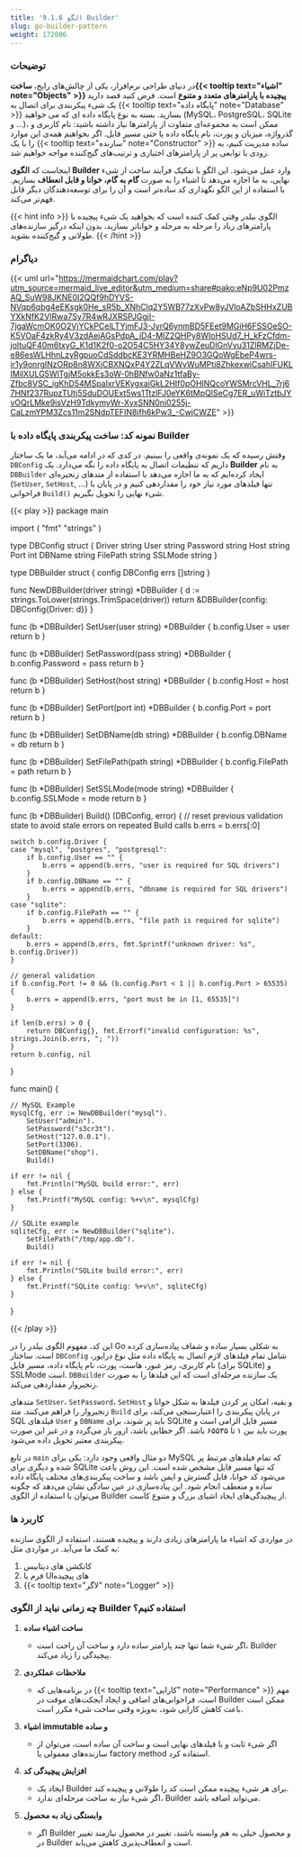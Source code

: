```yaml
---
title: '9.1.6 الگو Builder'
slug: go-builder-pattern
weight: 172006
---
```


### توضیحات

در دنیای طراحی نرم‌افزار، یکی از چالش‌های رایج، **ساخت{{< tooltip text="اشیاء" note="Objects" >}} پیچیده با پارامترهای متعدد و متنوع** است. فرض کنید قصد دارید یک شیء پیکربندی برای اتصال به {{< tooltip text="پایگاه داده" note="Database" >}} بسازید. بسته به نوع پایگاه داده ای که می خواهید (MySQL، PostgreSQL، SQLite و …)، ممکن است به مجموعه‌ای متفاوت از پارامترها نیاز داشته باشید: نام کاربری و گذرواژه، میزبان و پورت، نام پایگاه داده یا حتی مسیر فایل. اگر بخواهیم همه‌ی این موارد را با یک {{< tooltip text="سازنده" note="Constructor" >}}  ساده مدیریت کنیم، به زودی با توابعی پر از پارامترهای اختیاری و ترتیب‌های گیج‌کننده مواجه خواهیم شد.

اینجاست که **الگوی Builder** وارد عمل می‌شود. این الگو با تفکیک فرآیند ساخت از شیء نهایی، به ما اجازه می‌دهد تا اشیاء را به صورت **گام به گام، خوانا و قابل انعطاف** بسازیم. با استفاده از این الگو نگهداری کد ساده‌تر است و آن را برای توسعه‌دهندگان دیگر قابل فهم‌تر می‌کند.

{{< hint info >}}
الگوی بیلدر وقتی کمک کننده است که بخواهید یک شیء پیچیده با پارامترهای زیاد را مرحله به مرحله و خواناتر بسازید، بدون اینکه درگیر سازنده‌های طولانی و گیج‌کننده بشوید.
{{< /hint >}}

### دیاگرام

{{< uml url="<https://mermaidchart.com/play?utm_source=mermaid_live_editor&utm_medium=share#pako:eNp9U02PmzAQ_SuW98JKNE0I2QQf9hDYVS-NVqp6qbg4eEKsgk0He_sR5b_XNhClq2Y5WB77zXvPw8yJVloAZbSHHxZUBYXkNfK2VIRwa7Sy7R4wRJXRSPJGgjI-7jgaWcmOK0O2VjYCkPCelLTYjmFJ3-JyrQ6ynmBD5FEet9MGiH6FSSOeSO-K5VOaF4zkRy4V3zdAejAGsPdpA_jD4-MIZ2QHPy8WIoHSUd7_H_kFzCfdm-joltuQF40m6txyG_K1d1K2f0-o2O54C5HY34Y8ywZeuDlGnVvu31ZlRMZjDe-e86esWLHhnLzyRgpuoCdSddbcKE3YRMHBeHZ9O3GQoWgEbeP4wrs-ir1y9onrgINzORp8n8WXjCBXNQxP4Y2ZLqVWvWuMPti8ZhkexwiCsahIFUKLIMilXULG5WlTgjM5okkEs3oW-0hBNfw0aNz1tfaBy-Zfbc8VSC_igKhD54MSpaIxrVEKygxaiGkL2HIf0pOHlNQcoYWSMrcVHL_7rj67HNf237RupzTUtj5SduDOUExt5ws1TtzlFJ0eYK6tMpQlSeCg7ER_uWiTztbJYvOQrLMke9isVzH9TdkymyWr-XyxSNN0ni0255j-CaLzmYPM3Zcs11m2SNdpTEFIN8ifh6kPw3_-CwjCWZE>" >}}

### نمونه کد: ساخت پیکربندی پایگاه داده با Builder

وقتش رسیده که یک نمونه‌ی واقعی را ببینیم. در کدی که در ادامه می‌آید، ما یک ساختار `DBConfig` داریم که تنظیمات اتصال به پایگاه داده را نگه می‌دارد. یک **Builder** به نام `DBBuilder` ایجاد کرده‌ایم که به ما اجازه می‌دهد با استفاده از متدهای زنجیره‌ای (`SetUser`, `SetHost`, …) تنها فیلدهای مورد نیاز خود را مقداردهی کنیم و در پایان با فراخوانی `Build()` شیء نهایی را تحویل بگیریم.

<!-- markdownlint-disable MD010 MD037 MD012 -->
{{< play >}}
package main

import (
	"fmt"
	"strings"
)

type DBConfig struct {
	Driver   string
	User     string
	Password string
	Host     string
	Port     int
	DBName   string
	FilePath string
	SSLMode  string
}

type DBBuilder struct {
	config DBConfig
	errs   []string
}

func NewDBBuilder(driver string) *DBBuilder {
	d := strings.ToLower(strings.TrimSpace(driver))
	return &DBBuilder{config: DBConfig{Driver: d}}
}

func (b *DBBuilder) SetUser(user string) *DBBuilder {
	b.config.User = user
	return b
}

func (b *DBBuilder) SetPassword(pass string) *DBBuilder {
	b.config.Password = pass
	return b
}

func (b *DBBuilder) SetHost(host string) *DBBuilder {
	b.config.Host = host
	return b
}

func (b *DBBuilder) SetPort(port int) *DBBuilder {
    b.config.Port = port
    return b
}

func (b *DBBuilder) SetDBName(db string) *DBBuilder {
	b.config.DBName = db
	return b
}

func (b *DBBuilder) SetFilePath(path string) *DBBuilder {
	b.config.FilePath = path
	return b
}

func (b *DBBuilder) SetSSLMode(mode string) *DBBuilder {
	b.config.SSLMode = mode
	return b
}

func (b *DBBuilder) Build() (DBConfig, error) {
    // reset previous validation state to avoid stale errors on repeated Build calls
    b.errs = b.errs[:0]

    switch b.config.Driver {
    case "mysql", "postgres", "postgresql":
        if b.config.User == "" {
            b.errs = append(b.errs, "user is required for SQL drivers")
        }
        if b.config.DBName == "" {
            b.errs = append(b.errs, "dbname is required for SQL drivers")
        }
    case "sqlite":
        if b.config.FilePath == "" {
            b.errs = append(b.errs, "file path is required for sqlite")
        }
    default:
        b.errs = append(b.errs, fmt.Sprintf("unknown driver: %s", b.config.Driver))
    }

    // general validation
    if b.config.Port != 0 && (b.config.Port < 1 || b.config.Port > 65535) {
        b.errs = append(b.errs, "port must be in [1, 65535]")
    }

    if len(b.errs) > 0 {
        return DBConfig{}, fmt.Errorf("invalid configuration: %s", strings.Join(b.errs, "; "))
    }
    return b.config, nil
}

func main() {

	// MySQL Example
	mysqlCfg, err := NewDBBuilder("mysql").
		SetUser("admin").
		SetPassword("s3cr3t").
		SetHost("127.0.0.1").
		SetPort(3306).
		SetDBName("shop").
		Build()

	if err != nil {
		fmt.Println("MySQL build error:", err)
	} else {
		fmt.Printf("MySQL config: %+v\n", mysqlCfg)
	}

	// SQLite example
	sqliteCfg, err := NewDBBuilder("sqlite").
		SetFilePath("/tmp/app.db").
		Build()

	if err != nil {
		fmt.Println("SQLite build error:", err)
	} else {
		fmt.Printf("SQLite config: %+v\n", sqliteCfg)
	}
}

{{< /play >}}
<!-- markdownlint-enable MD010 MD037 MD012 -->

این کد، مفهوم الگوی بیلدر را در Go به شکلی بسیار ساده و شفاف پیاده‌سازی کرده است.
ساختار `DBConfig` شامل تمام فیلدهای لازم اتصال به پایگاه داده مثل نوع درایور، نام کاربری، رمز عبور، هاست، پورت، نام پایگاه داده، مسیر فایل (برای SQLite) و SSLMode است. `DBBuilder` یک سازنده مرحله‌ای است که این فیلدها را به صورت زنجیروار مقداردهی می‌کند.

متدهای `SetUser`، `SetPassword`، `SetHost` و بقیه، امکان پر کردن فیلدها به شکل خوانا و زنجیروار را فراهم می‌کنند. متد `Build` در پایان پیکربندی را اعتبارسنجی می‌کند، برای SQL فیلدهای `User` و `DBName` باید پر شوند، برای SQLite مسیر فایل الزامی است و پورت باید بین ۱ تا ۶۵۵۳۵ باشد. اگر خطایی باشد، ارور باز می‌گردد و در غیر این صورت پیکربندی معتبر تحویل داده می‌شود.

در تابع `main` دو مثال واقعی وجود دارد: یکی برای MySQL که تمام فیلدهای مرتبط پر شده و دیگری برای SQLite که تنها مسیر فایل مشخص شده است. این روش باعث می‌شود کد خوانا، قابل گسترش و ایمن باشد و ساخت پیکربندی‌های مختلف پایگاه داده ساده و منعطف انجام شود. این پیاده‌سازی در عین سادگی نشان می‌دهد که چگونه می‌توان با استفاده از الگوی Builder از پیچیدگی‌های ایجاد اشیای بزرگ و متنوع کاست.

### کاربرد ها

در مواردی که اشیاء ما پارامترهای زیادی دارند و  پیچیده هستند، استفاده از الگوی سازنده به کمک ما می‌آید. در مواردی مثل:

1. کانکشن های دیتابیس
2. فرم یا UI‌های پیچیده
3. {{< tooltip text="لاگر" note="Logger" >}}

### چه زمانی نباید از الگوی Builder استفاده کنیم؟

1. **ساخت اشیاء ساده**

   + اگر شیء شما تنها چند پارامتر ساده دارد و ساخت آن راحت است، Builder پیچیدگی را زیاد می‌کند.

2. **ملاحظات عملکردی**

   + در برنامه‌هایی که {{< tooltip text="کارایی" note="Performance" >}} مهم است، فراخوانی‌های اضافی و ایجاد آبجکت‌های موقت در Builder ممکن است باعث کاهش کارایی شود، به‌ویژه وقتی ساخت شیء مکرر است.

3. **اشیاء immutable و ساده**

   + اگر شیء ثابت و با فیلدهای نهایی است و ساخت آن ساده است، می‌توان از سازنده‌های معمولی یا factory method استفاده کرد.

4. **افزایش پیچیدگی کد**

   + ایجاد یک Builder برای هر شیء پیچیده ممکن است کد را طولانی و پیچیده کند.  
   + اگر شیء نیاز به ساخت مرحله‌ای ندارد، Builder می‌تواند اضافه باشد.

5. **وابستگی زیاد به محصول**

   + اگر Builder و محصول خیلی به هم وابسته باشند، تغییر در محصول نیازمند تغییر در Builder است و انعطاف‌پذیری کاهش می‌یابد.
